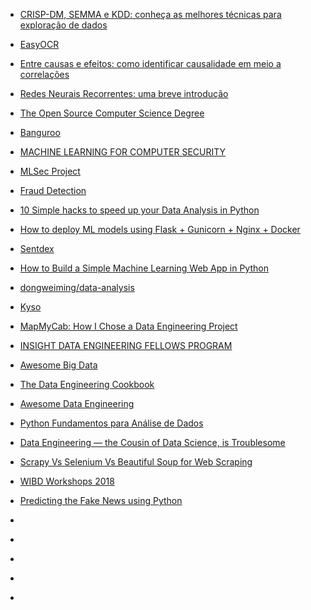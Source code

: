 - [CRISP-DM, SEMMA e KDD: conheça as melhores técnicas para exploração de dados](https://paulovasconcellos.com.br/crisp-dm-semma-e-kdd-conhe%C3%A7a-as-melhores-t%C3%A9cnicas-para-explora%C3%A7%C3%A3o-de-dados-560d294547d2)

- [EasyOCR](https://github.com/JaidedAI/EasyOCR)

- [Entre causas e efeitos: como identificar causalidade em meio a correlações](https://medium.com/big-data-blog/entre-causas-e-efeitos-como-identificar-causalidade-em-meio-a-correla%C3%A7%C3%B5es-8f6aad0a3790)

- [Redes Neurais Recorrentes: uma breve introdução](https://dataml.com.br/redes-neurais-recorrentes-uma-breve-introducao/)

- [The Open Source Computer Science Degree](https://github.com/ForrestKnight/open-source-cs)

- [Banguroo](https://www.buguroo.com/)

- [MACHINE LEARNING FOR COMPUTER SECURITY](http://www.mlsec.org/)

- [MLSec Project](https://github.com/mlsecproject)

- [Fraud Detection](https://www.datacamp.com/search?q=fraus&__cf_chl_jschl_tk__=0b902699526f45630aab28dfee7d5414c70463c0-1607553643-0-AZgOfMpFzuSi3ha8UKgejbgUTjysiIxx4pMRez-hfBJp33z3e8WGuzbD7v5Bl3mnW8Fe97Q9VdmGjvT1aVIBuVxiQE9XDlUDm1b22MkwzNT4po5_94gSfgivNKg9OzSTyOdurjt54UrgeJNCKgcixKP5kMenaLiCDsiPZ5XRl5AAIMGtDk7BD8V5pSpGN0QmanOVjJ591RbBACIK5hDe62gvEaLe4xT2nM8K5pMSlrTq2pC5cQUIvvbpV-m4WFL2g3zzuKN2XOEYw7nH-SQ77zFmYjT7CJigOyvwPTKdlkY846sgH1ZqgfhSMmOKGQONk-l1HSVZfbk-gHrQ3bSHuL0)

- [10 Simple hacks to speed up your Data Analysis in Python](https://towardsdatascience.com/10-simple-hacks-to-speed-up-your-data-analysis-in-python-ec18c6396e6b)

- [How to deploy ML models using Flask + Gunicorn + Nginx + Docker](https://towardsdatascience.com/how-to-deploy-ml-models-using-flask-gunicorn-nginx-docker-9b32055b3d0)

- [Sentdex](http://sentdex.com/)

- [How to Build a Simple Machine Learning Web App in Python](https://towardsdatascience.com/how-to-build-a-simple-machine-learning-web-app-in-python-68a45a0e0291)

- [dongweiming/data-analysis](https://github.com/dongweiming/data-analysis/tree/master/data_analysis)

- [Kyso](https://kyso.io/)

- [MapMyCab: How I Chose a Data Engineering Project](https://blog.insightdatascience.com/mapmycab-how-i-chose-a-data-engineering-project-75bd659c5eec)

- [INSIGHT DATA ENGINEERING FELLOWS PROGRAM](https://insightfellows.com/data-engineering)

- [Awesome Big Data](https://github.com/onurakpolat/awesome-bigdata)

- [The Data Engineering Cookbook](https://github.com/andkret/Cookbook)

- [Awesome Data Engineering](https://github.com/igorbarinov/awesome-data-engineering)

- [Python Fundamentos para Análise de Dados](https://www.datascienceacademy.com.br/course?courseid=python-fundamentos)

- [Data Engineering — the Cousin of Data Science, is Troublesome](https://towardsdatascience.com/data-engineering-the-cousin-of-data-science-is-troublesome-3a9332b532ae)

- [Scrapy Vs Selenium Vs Beautiful Soup for Web Scraping](https://medium.com/analytics-vidhya/scrapy-vs-selenium-vs-beautiful-soup-for-web-scraping-24008b6c87b8)

- [WIBD Workshops 2018](https://github.com/NFLX-WIBD/WIBD-Workshops-2018)

- [Predicting the Fake News using Python](https://morioh.com/p/cec8f7ad0c9a?f=5c21fb01c16e2556b555ab32)

- []()

- []()

- []()

- []()

- []()